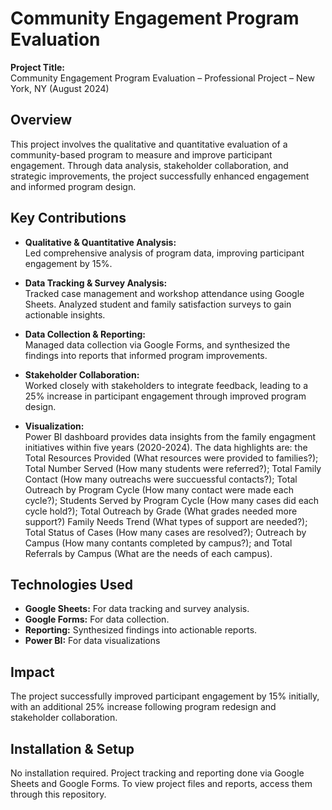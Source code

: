 # Community Engagement Program Evaluation

**Project Title:**  
Community Engagement Program Evaluation – Professional Project – New York, NY (August 2024)

## Overview  
This project involves the qualitative and quantitative evaluation of a community-based program to measure and improve participant engagement. Through data analysis, stakeholder collaboration, and strategic improvements, the project successfully enhanced engagement and informed program design.

## Key Contributions
- **Qualitative & Quantitative Analysis:**  
  Led comprehensive analysis of program data, improving participant engagement by 15%.

- **Data Tracking & Survey Analysis:**  
  Tracked case management and workshop attendance using Google Sheets. Analyzed student and family satisfaction surveys to gain actionable insights.

- **Data Collection & Reporting:**  
  Managed data collection via Google Forms, and synthesized the findings into reports that informed program improvements.

- **Stakeholder Collaboration:**  
  Worked closely with stakeholders to integrate feedback, leading to a 25% increase in participant engagement through improved program design.

- **Visualization:**  
  Power BI dashboard provides data insights from the family engagment initiatives within five years (2020-2024).
  The data highlights are: the Total Resources Provided (What resources were provided to families?); Total Number Served (How many students were referred?);
  Total Family Contact (How many outreachs were succuessful contacts?); Total Outreach by Program Cycle (How many contact were made each cycle?); 
  Students Served by Program Cycle (How many cases did each cycle hold?); Total Outreach by Grade (What grades needed more support?)
  Family Needs Trend (What types of support are needed?); Total Status of Cases (How many cases are resolved?); Outreach by Campus
  (How many contants completed by campus?); and Total Referrals by Campus (What are the needs of each campus). 

## Technologies Used
- **Google Sheets:** For data tracking and survey analysis.
- **Google Forms:** For data collection.
- **Reporting:** Synthesized findings into actionable reports.
- **Power BI:** For data visualizations

## Impact  
The project successfully improved participant engagement by 15% initially, with an additional 25% increase following program redesign and stakeholder collaboration.

## Installation & Setup
No installation required. Project tracking and reporting done via Google Sheets and Google Forms. To view project files and reports, access them through this repository.
